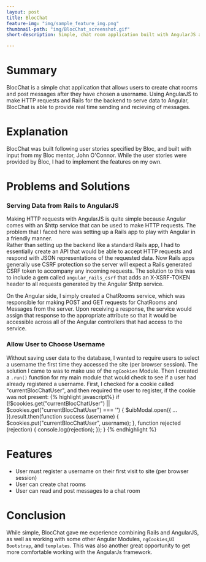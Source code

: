 ```yaml
---
layout: post
title: BlocChat
feature-img: "img/sample_feature_img.png"
thumbnail-path: "img/BlocChat_screenshot.gif"
short-description: Simple, chat room application built with AngularJS and Rails.

---
```

# Summary

BlocChat is a simple chat application that allows users to create chat rooms and post messages after they have chosen a username. Using AngularJS to make HTTP requests and Rails for the backend to serve data to Angular, BlocChat is able to provide real time sending and recieving of messages.

# Explanation

BlocChat was built following user stories specified by Bloc, and built with input from my Bloc mentor, John O'Connor. While the user stories were provided by Bloc, I had to implement the features on my own.

# Problems and Solutions

### Serving Data from Rails to AngularJS

Making HTTP requests with AngularJS is quite simple because Angular comes with an $http service that can be used to make HTTP requests. The problem that I faced here was setting up a Rails app to play with Angular in a friendly manner.  
Rather than setting up the backend like a standard Rails app, I had to essentially create an API that would be able to accept HTTP requests and respond with JSON representations of the requested data. Now Rails apps generally use CSRF protection so the server will expect a Rails generated CSRF token to accompany any incoming requests. The solution to this was to include a gem called `angular_rails_csrf` that adds an X-XSRF-TOKEN header to all requests generated by the Angular $http service.

On the Angular side, I simply created a ChatRooms service, which was responsible for making POST and GET requests for ChatRooms and Messages from the server. Upon receiving a response, the service would assign that response to the appropriate attribute so that it would be accessible across all of the Angular controllers that had access to the service.

### Allow User to Choose Username

Without saving user data to the database, I wanted to require users to select a username the first time they accessed the site (per browser session). The solution I came to was to make use of the `ngCookies` Module. Then I created a `.run()` function for my main module that would check to see if a user had already registered a username. First, I checked for a cookie called "currentBlocChatUser", and then required the user to register, if the cookie was not present:
{% highlight javascript%}
if (!$cookies.get("currentBlocChatUser") || $cookies.get("currentBlocChatUser") === '') {
      $uibModal.open({
        ...
      }).result.then(function success (username) {
        $cookies.put("currentBlocChatUser", username);
      }, function rejected (rejection) {
        console.log(rejection);
      });
    }
{% endhighlight %}

# Features

* User must register a username on their first visit to site (per browser session)
* User can create chat rooms
* User can read and post messages to a chat room

# Conclusion

While simple, BlocChat gave me experience combining Rails and AngularJS, as well as working with some other Angular Modules, `ngCookies`,`UI Bootstrap`, and `templates`. This was also another great opportunity to get more comfortable working with the AngularJs framework.
